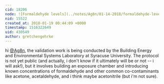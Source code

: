 ```yaml
---
cid: 18206
node: ![Formaldehyde levels](../notes/Ag8n/01-14-2018/formaldehyde-levels)
nid: 15522
created_at: 2018-01-19 00:44:09 +0000
timestamp: 1516322649
uid: 430549
author: gretchengehrke
---
```


hi [@Ag8n](/profile/Ag8n), the validation work is being conducted by the Building Energy and Environmental Systems Laboratory at Syracuse University. The protocol is not yet public (and actually, i don't know if it ultimately will be or not -- i will ask!), but it involves building an exposure chamber and introducing known concentrations of formaldehyde and other common co-contaminants like acetone, acetaldehyde, and i think maybe acetonitrile (but i'm not sure). 
